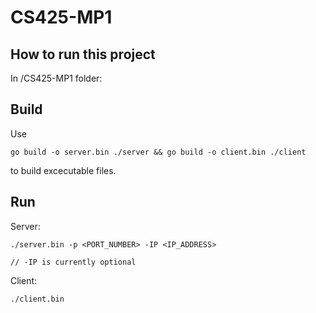 # CS425-MP1

## How to run this project

In /CS425-MP1 folder:

## Build

Use

	go build -o server.bin ./server && go build -o client.bin ./client

to build excecutable files.

## Run

Server:

	./server.bin -p <PORT_NUMBER> -IP <IP_ADDRESS>

	// -IP is currently optional

Client:

	./client.bin

